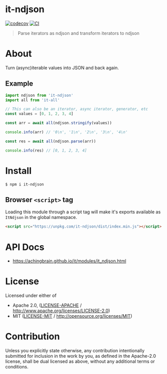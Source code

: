 # it-ndjson

[![codecov](https://img.shields.io/codecov/c/github/achingbrain/it.svg?style=flat-square)](https://codecov.io/gh/achingbrain/it)
[![CI](https://img.shields.io/github/actions/workflow/status/achingbrain/it/js-test-and-release.yml?branch=main\&style=flat-square)](https://github.com/achingbrain/it/actions/workflows/js-test-and-release.yml?query=branch%3Amain)

> Parse iterators as ndjson and transform iterators to ndjson

# About

Turn (async)iterable values into JSON and back again.

## Example

```javascript
import ndjson from 'it-ndjson'
import all from 'it-all'

// This can also be an iterator, async iterator, generator, etc
const values = [0, 1, 2, 3, 4]

const arr = await all(ndjson.stringify(values))

console.info(arr) // '0\n', '1\n', '2\n', '3\n', '4\n'

const res = await all(ndjson.parse(arr))

console.info(res) // [0, 1, 2, 3, 4]
```

# Install

```console
$ npm i it-ndjson
```

## Browser `<script>` tag

Loading this module through a script tag will make it's exports available as `ItNdjson` in the global namespace.

```html
<script src="https://unpkg.com/it-ndjson/dist/index.min.js"></script>
```

# API Docs

- <https://achingbrain.github.io/it/modules/it_ndjson.html>

# License

Licensed under either of

- Apache 2.0, ([LICENSE-APACHE](LICENSE-APACHE) / <http://www.apache.org/licenses/LICENSE-2.0>)
- MIT ([LICENSE-MIT](LICENSE-MIT) / <http://opensource.org/licenses/MIT>)

# Contribution

Unless you explicitly state otherwise, any contribution intentionally submitted for inclusion in the work by you, as defined in the Apache-2.0 license, shall be dual licensed as above, without any additional terms or conditions.
